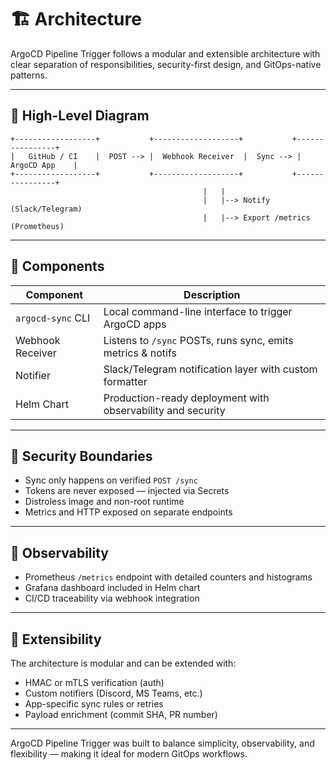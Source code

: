 # 🏗️ Architecture

ArgoCD Pipeline Trigger follows a modular and extensible architecture with clear separation of responsibilities, security-first design, and GitOps-native patterns.

---

## 📐 High-Level Diagram

```
+------------------+           +-------------------+           +----------------+
|   GitHub / CI    |  POST --> |  Webhook Receiver  |  Sync --> |   ArgoCD App    |
+------------------+           +-------------------+           +----------------+
                                           |   |                     
                                           |   |--> Notify (Slack/Telegram)
                                           |   |--> Export /metrics (Prometheus)
```

---

## 🔋 Components

| Component        | Description |
|------------------|-------------|
| `argocd-sync` CLI| Local command-line interface to trigger ArgoCD apps |
| Webhook Receiver | Listens to `/sync` POSTs, runs sync, emits metrics & notifs |
| Notifier         | Slack/Telegram notification layer with custom formatter |
| Helm Chart       | Production-ready deployment with observability and security |

---

## 🔐 Security Boundaries

- Sync only happens on verified `POST /sync`
- Tokens are never exposed — injected via Secrets
- Distroless image and non-root runtime
- Metrics and HTTP exposed on separate endpoints

---

## 🔎 Observability

- Prometheus `/metrics` endpoint with detailed counters and histograms
- Grafana dashboard included in Helm chart
- CI/CD traceability via webhook integration

---

## 🔄 Extensibility

The architecture is modular and can be extended with:
- HMAC or mTLS verification (auth)
- Custom notifiers (Discord, MS Teams, etc.)
- App-specific sync rules or retries
- Payload enrichment (commit SHA, PR number)

---

ArgoCD Pipeline Trigger was built to balance simplicity, observability, and flexibility — making it ideal for modern GitOps workflows.
